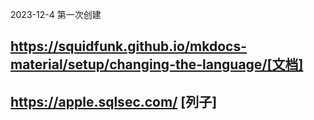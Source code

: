 2023-12-4
第一次创建

## https://squidfunk.github.io/mkdocs-material/setup/changing-the-language/[文档]
## https://apple.sqlsec.com/ [列子]